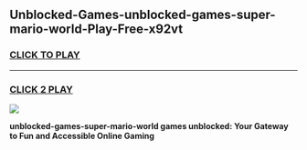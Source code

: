 
## Unblocked-Games-unblocked-games-super-mario-world-Play-Free-x92vt
<h3>
<a href="https://premium76.site?title=unblocked-games-super-mario-world&ref=19M">CLICK TO PLAY</a></h3>
<hr>

<h3>
<a href="https://premium76.site?title=unblocked-games-super-mario-world&ref=19M">CLICK 2 PLAY</a>
  
</h3>

<a href="https://premium76.site?title=unblocked-games-super-mario-world&ref=19M"><img src="https://clearcache.store/games.png"></a>


**unblocked-games-super-mario-world games unblocked: Your Gateway to Fun and Accessible Online Gaming**
